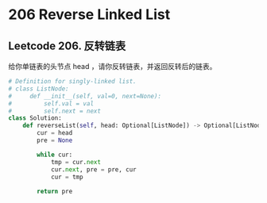 # 206 Reverse Linked List


## Leetcode 206. 反转链表
给你单链表的头节点 head ，请你反转链表，并返回反转后的链表。

<!--more-->

```python
# Definition for singly-linked list.
# class ListNode:
#     def __init__(self, val=0, next=None):
#         self.val = val
#         self.next = next
class Solution:
    def reverseList(self, head: Optional[ListNode]) -> Optional[ListNode]:
        cur = head
        pre = None

        while cur:
            tmp = cur.next
            cur.next, pre = pre, cur
            cur = tmp
        
        return pre

```
